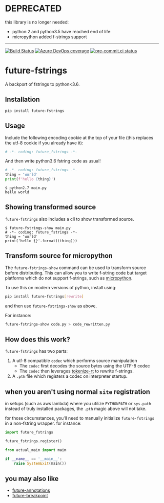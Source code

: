 # DEPRECATED

this library is no longer needed:

- python 2 and python3.5 have reached end of life
- micropython added f-strings support

___

[![Build Status](https://asottile.visualstudio.com/asottile/_apis/build/status/asottile.future-fstrings?branchName=master)](https://asottile.visualstudio.com/asottile/_build/latest?definitionId=15&branchName=master)
[![Azure DevOps coverage](https://img.shields.io/azure-devops/coverage/asottile/asottile/15/master.svg)](https://dev.azure.com/asottile/asottile/_build/latest?definitionId=15&branchName=master)
[![pre-commit.ci status](https://results.pre-commit.ci/badge/github/asottile/future-fstrings/master.svg)](https://results.pre-commit.ci/latest/github/asottile/future-fstrings/master)

future-fstrings
===============

A backport of fstrings to python<3.6.


## Installation

`pip install future-fstrings`


## Usage

Include the following encoding cookie at the top of your file (this replaces
the utf-8 cookie if you already have it):

```python
# -*- coding: future_fstrings -*-
```

And then write python3.6 fstring code as usual!

```python
# -*- coding: future_fstrings -*-
thing = 'world'
print(f'hello {thing}')
```

```console
$ python2.7 main.py
hello world
```

## Showing transformed source

`future-fstrings` also includes a cli to show transformed source.

```console
$ future-fstrings-show main.py
# -*- coding: future_fstrings -*-
thing = 'world'
print('hello {}'.format((thing)))
```

## Transform source for micropython

The `future-fstrings-show` command can be used to transform source before
distributing.  This can allow you to write f-string code but target platforms
which do not support f-strings, such as [micropython].

To use this on modern versions of python, install using:

```bash
pip install future-fstrings[rewrite]
```

and then use `future-fstrings-show` as above.

For instance:

```bash
future-fstrings-show code.py > code_rewritten.py
```

[micropython]: https://github.com/micropython/micropython

## How does this work?

`future-fstrings` has two parts:

1. A utf-8 compatible `codec` which performs source manipulation
    - The `codec` first decodes the source bytes using the UTF-8 codec
    - The `codec` then leverages
      [tokenize-rt](https://github.com/asottile/tokenize-rt) to rewrite
      f-strings.
2. A `.pth` file which registers a codec on interpreter startup.

## when you aren't using normal `site` registration

in setups (such as aws lambda) where you utilize `PYTHONPATH` or `sys.path`
instead of truly installed packages, the `.pth` magic above will not take.

for those circumstances, you'll need to manually initialize `future-fstrings`
in a non-fstring wrapper.  for instance:

```python
import future_fstrings

future_fstrings.register()

from actual_main import main

if __name__ == '__main__':
    raise SystemExit(main())
```

## you may also like

- [future-annotations](https://github.com/asottile/future-annotations)
- [future-breakpoint](https://github.com/asottile/future-breakpoint)
